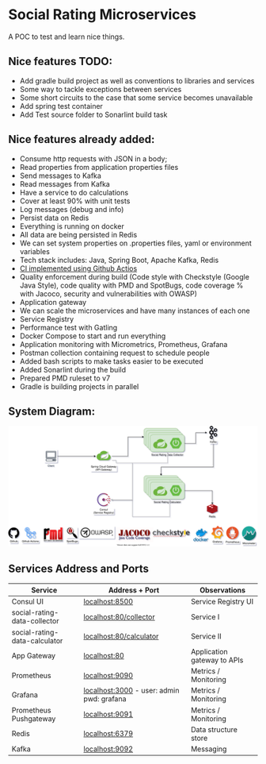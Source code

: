 # Social Rating Microservices

A POC to test and learn nice things.

## Nice features TODO:

- Add gradle build project as well as conventions to libraries and services
- Some way to tackle exceptions between services
- Some short circuits to the case that some service becomes unavailable
- Add spring test container
- Add Test source folder to Sonarlint build task

## Nice features already added:

- Consume http requests with JSON in a body;
- Read properties from application properties files
- Send messages to Kafka
- Read messages from Kafka
- Have a service to do calculations
- Cover at least 90% with unit tests
- Log messages (debug and info)
- Persist data on Redis
- Everything is running on docker
- All data are being persisted in Redis
- We can set system properties on .properties files, yaml or environment variables
- Tech stack includes: Java, Spring Boot, Apache Kafka, Redis
- [CI implemented using Github Actios](https://github.com/palerique/microservices-with-spring/actions)
- Quality enforcement during build (Code style with Checkstyle (Google Java Style), code quality
  with PMD and SpotBugs, code coverage % with Jacoco, security and vulnerabilities with OWASP)
- Application gateway
- We can scale the microservices and have many instances of each one
- Service Registry
- Performance test with Gatling
- Docker Compose to start and run everything
- Application monitoring with Micrometrics, Prometheus, Grafana
- Postman collection containing request to schedule people
- Added bash scripts to make tasks easier to be executed
- Added Sonarlint during the build
- Prepared PMD ruleset to v7
- Gradle is building projects in parallel

## System Diagram:

![System Diagram](diagram/ccbt.svg)

## Services Address and Ports

| Service                       | Address + Port                                                              | Observations                 |
|-------------------------------|-----------------------------------------------------------------------------|------------------------------|
| Consul UI                     | [localhost:8500](http://localhost:8500)                                     | Service Registry UI          |
| social-rating-data-collector  | [localhost:80/collector](http://localhost:80/collector/actuator)            | Service I                    |
| social-rating-data-calculator | [localhost:80/calculator](http://localhost:80/calculator/actuator)          | Service II                   |
| App Gateway                   | [localhost:80](http://localhost:80)                                         | Application gateway to APIs  |
| Prometheus                    | [localhost:9090](http://localhost:9090)                                     | Metrics / Monitoring         |
| Grafana                       | [localhost:3000](http://localhost:3000) - user: admin pwd: grafana          | Metrics / Monitoring         |
| Prometheus Pushgateway        | [localhost:9091](http://localhost:9091)                                     | Metrics / Monitoring         |
| Redis                         | [localhost:6379](http://localhost:6379)                                     | Data structure store         |
| Kafka                         | [localhost:9092](http://localhost:9092)                                     | Messaging                    |
